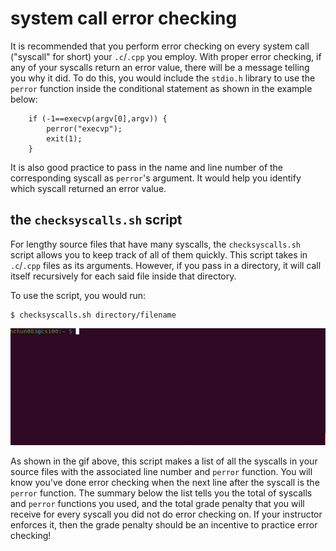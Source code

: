 # system call error checking

It is recommended that you perform error checking on every system call ("syscall" for short) your `.c`/`.cpp` you employ.
With proper error checking, if any of your syscalls return an error value, there will be a message telling you why it did.
To do this, you would include the `stdio.h` library to use the `perror` function inside the conditional statement as shown in the example below:
```
	if (-1==execvp(argv[0],argv)) {
		perror("execvp");
		exit(1);
	}
```
It is also good practice to pass in the name and line number of the corresponding syscall as `perror`'s argument.
It would help you identify which syscall returned an error value.

## the `checksyscalls.sh` script

For lengthy source files that have many syscalls, the `checksyscalls.sh` script allows you to keep track of all of them quickly.
This script takes in `.c`/`.cpp` files as its arguments.
However, if you pass in a directory, it will call itself recursively for each said file inside that directory.

To use the script, you would run:
```
$ checksyscalls.sh directory/filename
```
![checksyscalls.gif](../img/checksyscalls.gif)
 
As shown in the gif above, this script makes a list of all the syscalls in your source files with the associated line number and `perror` function.
You will know you've done error checking when the next line after the syscall is the `perror` function.
The summary below the list tells you the total of syscalls and `perror` functions you used, and the total grade penalty that you will receive for every syscall you did not do error checking on.
If your instructor enforces it, then the grade penalty should be an incentive to practice error checking!
